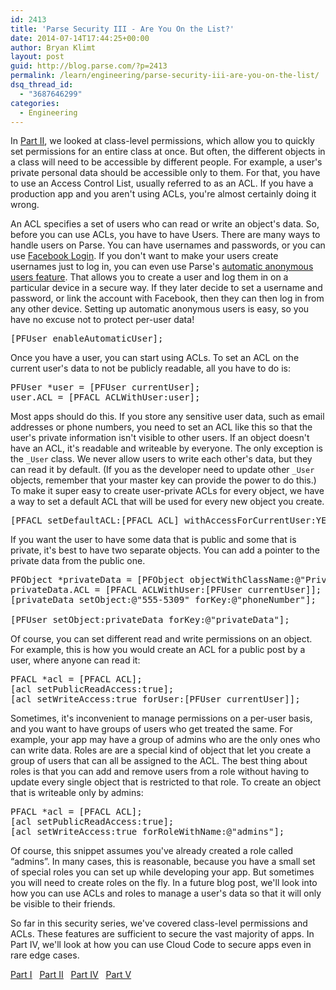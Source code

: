 ```yaml
---
id: 2413
title: 'Parse Security III - Are You On the List?'
date: 2014-07-14T17:44:25+00:00
author: Bryan Klimt
layout: post
guid: http://blog.parse.com/?p=2413
permalink: /learn/engineering/parse-security-iii-are-you-on-the-list/
dsq_thread_id:
  - "3687646299"
categories:
  - Engineering
---
```

In <a href="http://blog.parse.com/2014/07/07/parse-security-ii-class-hysteria/" target="_blank">Part II</a>, we looked at class-level permissions, which allow you to quickly set permissions for an entire class at once. But often, the different objects in a class will need to be accessible by different people. For example, a user's private personal data should be accessible only to them. For that, you have to use an Access Control List, usually referred to as an ACL. If you have a production app and you aren't using ACLs, you're almost certainly doing it wrong.

An ACL specifies a set of users who can read or write an object's data. So, before you can use ACLs, you have to have Users. There are many ways to handle users on Parse. You can have usernames and passwords, or you can use <a href="https://developers.facebook.com/docs/facebook-login/v2.0" target="_blank">Facebook Login</a>. If you don't want to make your users create usernames just to log in, you can even use Parse's <a href="http://blog.parse.com/2012/04/02/protect-user-data-with-new-parse-features/" target="_blank">automatic anonymous users feature</a>. That allows you to create a user and log them in on a particular device in a secure way. If they later decide to set a username and password, or link the account with Facebook, then they can then log in from any other device. Setting up automatic anonymous users is easy, so you have no excuse not to protect per-user data!

<pre class="brush: objc; gutter: false">[PFUser enableAutomaticUser];</pre>

Once you have a user, you can start using ACLs. To set an ACL on the current user's data to not be publicly readable, all you have to do is:

<pre class="brush: objc; gutter: false">PFUser *user = [PFUser currentUser];
user.ACL = [PFACL ACLWithUser:user];</pre>

Most apps should do this. If you store any sensitive user data, such as email addresses or phone numbers, you need to set an ACL like this so that the user's private information isn't visible to other users. If an object doesn't have an ACL, it's readable and writeable by everyone. The only exception is the `_User` class. We never allow users to write each other's data, but they can read it by default. (If you as the developer need to update other `_User` objects, remember that your master key can provide the power to do this.) To make it super easy to create user-private ACLs for every object, we have a way to set a default ACL that will be used for every new object you create.

<pre class="brush: objc; gutter: false">[PFACL setDefaultACL:[PFACL ACL] withAccessForCurrentUser:YES];</pre>

If you want the user to have some data that is public and some that is private, it's best to have two separate objects. You can add a pointer to the private data from the public one.

<pre class="brush: objc; gutter: false">PFObject *privateData = [PFObject objectWithClassName:@"PrivateUserData"];
privateData.ACL = [PFACL ACLWithUser:[PFUser currentUser]];
[privateData setObject:@"555-5309" forKey:@"phoneNumber"];

[PFUser setObject:privateData forKey:@"privateData"];</pre>

Of course, you can set different read and write permissions on an object. For example, this is how you would create an ACL for a public post by a user, where anyone can read it:

<pre class="brush: objc; gutter: false">PFACL *acl = [PFACL ACL];
[acl setPublicReadAccess:true];
[acl setWriteAccess:true forUser:[PFUser currentUser]];</pre>

Sometimes, it's inconvenient to manage permissions on a per-user basis, and you want to have groups of users who get treated the same. For example, your app may have a group of admins who are the only ones who can write data. Roles are are a special kind of object that let you create a group of users that can all be assigned to the ACL. The best thing about roles is that you can add and remove users from a role without having to update every single object that is restricted to that role. To create an object that is writeable only by admins:

<pre class="brush: objc; gutter: false">PFACL *acl = [PFACL ACL];
[acl setPublicReadAccess:true];
[acl setWriteAccess:true forRoleWithName:@"admins"];</pre>

Of course, this snippet assumes you've already created a role called “admins”. In many cases, this is reasonable, because you have a small set of special roles you can set up while developing your app. But sometimes you will need to create roles on the fly. In a future blog post, we'll look into how you can use ACLs and roles to manage a user's data so that it will only be visible to their friends.

So far in this security series, we've covered class-level permissions and ACLs. These features are sufficient to secure the vast majority of apps. In Part IV, we'll look at how you can use Cloud Code to secure apps even in rare edge cases.

<span style="text-decoration: underline;"><a href="http://blog.parse.com/2014/06/30/parse-security-i-are-you-the-key-master/" target="_blank">Part I</a></span>   <span style="text-decoration: underline;"><a href="http://blog.parse.com/2014/07/07/parse-security-ii-class-hysteria/" target="_blank">Part II</a></span>   <span style="text-decoration: underline;"><a href="http://blog.parse.com/2014/07/21/parse-security-iv-ahead-in-the-cloud/" target="_blank">Part IV</a></span>   <span style="text-decoration: underline;"><a href="http://blog.parse.com/2014/07/28/parse-security-v-how-to-make-friends/" target="_blank">Part V</a></span>